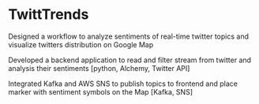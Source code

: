 # TwittTrends
Designed a workflow to analyze sentiments of real-time twitter topics and visualize twitters distribution on Google Map

Developed a backend application to read and filter stream from twitter and analysis their sentiments [python, Alchemy, Twitter API]

Integrated Kafka and AWS SNS to publish topics to frontend and place marker with sentiment symbols on the Map [Kafka, SNS]
